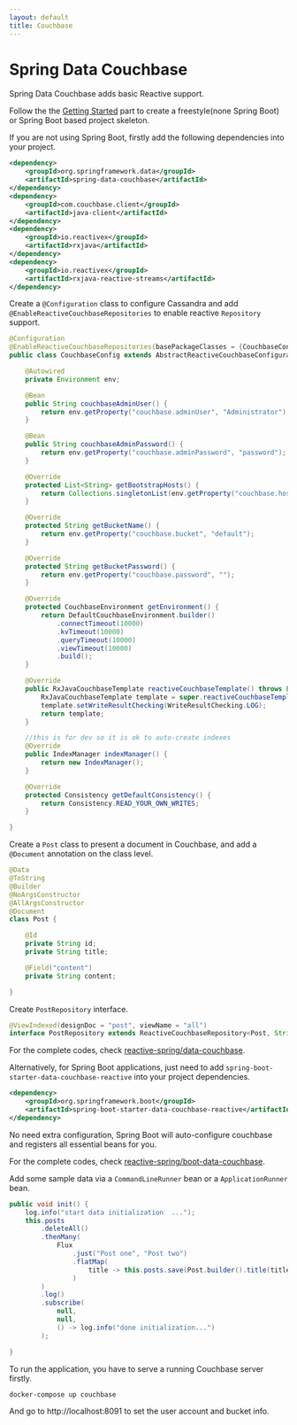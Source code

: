 ```yaml
---
layout: default
title: Couchbase
---
```


# Spring Data Couchbase


Spring Data Couchbase adds basic Reactive support.


Follow the the [Getting Started](./start) part to create a freestyle(none Spring Boot) or Spring Boot based project skeleton.

If you are not using Spring Boot, firstly add the following dependencies into your project.

```xml
<dependency>
	<groupId>org.springframework.data</groupId>
	<artifactId>spring-data-couchbase</artifactId>
</dependency>
<dependency>
	<groupId>com.couchbase.client</groupId>
	<artifactId>java-client</artifactId>
</dependency>
<dependency>
	<groupId>io.reactivex</groupId>
	<artifactId>rxjava</artifactId>
</dependency>
<dependency>
	<groupId>io.reactivex</groupId>
	<artifactId>rxjava-reactive-streams</artifactId>
</dependency>
```

Create a `@Configuration` class to configure Cassandra and add `@EnableReactiveCouchbaseRepositories` to enable reactive `Repository` support.

```java
@Configuration
@EnableReactiveCouchbaseRepositories(basePackageClasses = {CouchbaseConfig.class})
public class CouchbaseConfig extends AbstractReactiveCouchbaseConfiguration {

    @Autowired
    private Environment env;

    @Bean
    public String couchbaseAdminUser() {
        return env.getProperty("couchbase.adminUser", "Administrator");
    }

    @Bean
    public String couchbaseAdminPassword() {
        return env.getProperty("couchbase.adminPassword", "password");
    }

    @Override
    protected List<String> getBootstrapHosts() {
        return Collections.singletonList(env.getProperty("couchbase.host", "127.0.0.1"));
    }

    @Override
    protected String getBucketName() {
        return env.getProperty("couchbase.bucket", "default");
    }

    @Override
    protected String getBucketPassword() {
        return env.getProperty("couchbase.password", "");
    }

    @Override
    protected CouchbaseEnvironment getEnvironment() {
        return DefaultCouchbaseEnvironment.builder()
            .connectTimeout(10000)
            .kvTimeout(10000)
            .queryTimeout(10000)
            .viewTimeout(10000)
            .build();
    }

    @Override
    public RxJavaCouchbaseTemplate reactiveCouchbaseTemplate() throws Exception {
        RxJavaCouchbaseTemplate template = super.reactiveCouchbaseTemplate();
        template.setWriteResultChecking(WriteResultChecking.LOG);
        return template;
    }

    //this is for dev so it is ok to auto-create indexes
    @Override
    public IndexManager indexManager() {
        return new IndexManager();
    }

    @Override
    protected Consistency getDefaultConsistency() {
        return Consistency.READ_YOUR_OWN_WRITES;
    }

}
```

Create a `Post` class to present a document in Couchbase, and add a `@Document` annotation on the class level.

```java
@Data
@ToString
@Builder
@NoArgsConstructor
@AllArgsConstructor
@Document
class Post {

    @Id
    private String id;
    private String title;

    @Field("content")
    private String content;

}
```

Create `PostRepository` interface.

```java
@ViewIndexed(designDoc = "post", viewName = "all")
interface PostRepository extends ReactiveCouchbaseRepository<Post, String>{}
```

For the complete codes, check [reactive-spring/data-couchbase](https://github.com/imdadareeph/reactive-spring/blob/master/data-couchbase).

Alternatively, for Spring Boot applications, just need to add `spring-boot-starter-data-couchbase-reactive` into your project dependencies.

```xml
<dependency>
	<groupId>org.springframework.boot</groupId>
	<artifactId>spring-boot-starter-data-couchbase-reactive</artifactId>
</dependency>
```

No need extra configuration, Spring Boot will auto-configure couchbase and registers all essential beans for you.

For the complete codes, check [reactive-spring/boot-data-couchbase](https://github.com/imdadareeph/reactive-spring/blob/master/boot-data-couchbase).

Add some sample data via a `CommandLineRunner` bean or a `ApplicationRunner` bean.

```java
public void init() {
	log.info("start data initialization  ...");
	this.posts
		.deleteAll()
		.thenMany(
			Flux
				.just("Post one", "Post two")
				.flatMap(
					title -> this.posts.save(Post.builder().title(title).content("content of " + title).build())
				)
		)
		.log()
		.subscribe(
			null,
			null,
			() -> log.info("done initialization...")
		);

}
```

To run the application, you have to serve a running Couchbase server firstly.

```bash
docker-compose up couchbase
```

And go to http://localhost:8091 to set the user account and bucket info.



